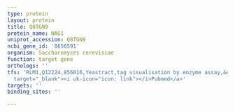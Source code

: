 ```yaml
---
type: protein
layout: protein
title: Q8TGN9
protein_name: NAG1
uniprot_accession: Q8TGN9
ncbi_gene_id: '8656591'
organism: Saccharomyces cerevisiae
function: target gene
orthologs: ''
tfs: 'RLM1,Q12224,856016,Yeastract,tag visualisation by enzyme assay,&ensp;<a href="https://www.ncbi.nlm.nih.gov/pubmed/?term=18310357%5Buid%5D+OR+24170807%5Buid%5D"
  target="_blank"><i uk-icon="icon: link"></i>Pubmed</a>'
targets: ''
binding_sites: ''

---
```

